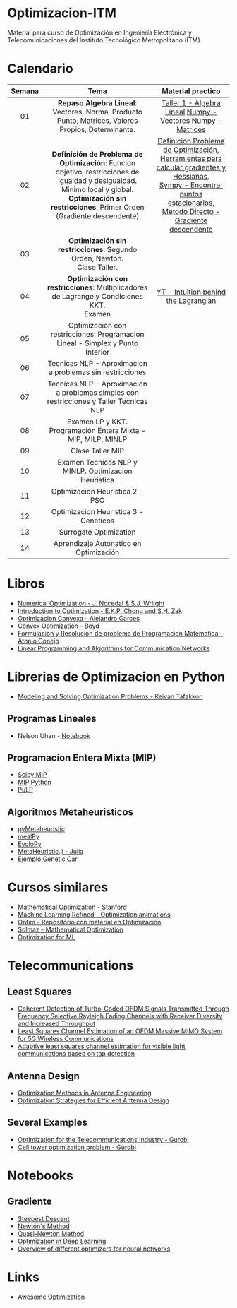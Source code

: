 # Optimizacion-ITM
Material para curso de Optimización en Ingeniería Electrónica y Telecomunicaciones del Instituto Tecnológico Metropolitano (ITM).

# Calendario
| Semana |                             Tema                              |                  Material practico |
| :-----------: | :--------------------------------------------------------------: |:----------------------------------------------------------------------------------------------------------------------------: | 
|      01       |  **Repaso Algebra Lineal**: Vectores, Norma, Producto Punto, Matrices, Valores Propios, Determinante.   |    [Taller 1 - Algebra Lineal](https://github.com/cgl-itm/Optimizacion-ITM/blob/main/Talleres/1_Taller_Algebra_Lineal.pdf) [Numpy - Vectores](https://github.com/cgl-itm/Optimizacion-ITM/blob/main/notebooks/00_Matrices_Numpy.ipynb) [Numpy - Matrices](https://github.com/cgl-itm/Optimizacion-ITM/blob/main/notebooks/00_Vectores_Numpy.ipynb)         | 
|      02       |  **Definición de Problema de Optimización**: Funcion objetivo, restricciones de igualdad y desigualdad. Minimo local y global. <br> **Optimización sin restricciones**: Primer Orden (Gradiente descendente)    | [Definicion Problema de Optimización](https://github.com/cgl-itm/Optimizacion-ITM/blob/main/notebooks/01_FomulacionMatematica.ipynb), <br> [Herramientas para calcular gradientes y Hessianas](https://github.com/cgl-itm/Optimizacion-ITM/blob/main/notebooks/02_Graficas_Calculos.ipynb),<br> [Sympy - Encontrar puntos estacionarios](https://github.com/cgl-itm/Optimizacion-ITM/blob/main/notebooks/03_SymPy_GradienteHessiana.ipynb), <br> [Metodo Directo - Gradiente descendente](https://github.com/cgl-itm/Optimizacion-ITM/blob/main/notebooks/04_MetodosDirectos_Gradientes.ipynb) |
|      03       |  **Optimización sin restricciones**: Segundo Orden, Newton. <br> Clase Taller. |      | 
|      04       |  **Optimización con restricciones**: Multiplicadores de Lagrange y Condiciones KKT. <br> Examen   |  [YT - Intuition behind the Lagrangian](https://www.youtube.com/watch?v=GR4ff0dTLTw)    | 
|      05       |  Optimización con restricciones: Programacion Lineal - Simplex  y Punto Interior|      | 
|      06       |  Tecnicas NLP - Aproximacion a problemas sin restricciones  |      | 
|      07       |  Tecnicas NLP - Aproximacion a problemas simples con restricciones y Taller Tecnicas NLP |      | 
|      08       |  Examen LP y KKT. Programación Entera Mixta - MIP, MILP, MINLP  |      | 
|      09       | Clase Taller  MIP  |      | 
|      10       |  Examen Tecnicas NLP y MINLP. Optimizacion Heuristica  |      | 
|      11       |  Optimizacion Heuristica 2 - PSO |      | 
|      12       |  Optimizacion Heuristica 3 - Geneticos |      | 
|      13       |  Surrogate Optimization |      | 
|      14       |  Aprendizaje Autonatico en Optimización |      | 

# Libros
* [Numerical Optimization - J. Nocedal & S.J. Writght](https://link.springer.com/content/pdf/10.1007/978-0-387-40065-5.pdf)
* [Introduction to Optimization - E.K.P. Chong and S.H. Zak](https://github.com/benjamincrom/optimization/blob/master/An%20Introduction%20to%20Optimization-%20E.%20Chong%2C%20S.%20Zak.pdf)
* [Optimizacion Convexa - Alejandro Garces](https://repositorio.utp.edu.co/bitstreams/4c8af0a3-0988-450c-9618-0bb9d8a04a27/download)
* [Convex Optimization - Boyd](https://web.stanford.edu/~boyd/cvxbook/)
* [Formulacion y Resolucion de problema de Programacion Matematica - Atonio Conejo](https://eco.mdp.edu.ar/cendocu/repositorio/00216.pdf)
* [Linear Programming and Algorithms for Communication Networks](http://ndl.ethernet.edu.et/bitstream/123456789/33961/1/5.pdf.pdf)

# Librerias de Optimizacion en Python
* [Modeling and Solving Optimization Problems - Keivan Tafakkori](https://www.supplychaindataanalytics.com/modeling-and-solving-optimization-problems-in-python/)

## Programas Lineales
* Nelson Uhan - [Notebook](https://github.com/nelsonuhan/simplex)

## Programacion Entera Mixta (MIP)
* [Scipy MIP](https://docs.scipy.org/doc/scipy/reference/generated/scipy.optimize.milp.html)
* [MIP Python](https://python-mip.readthedocs.io/en/latest/examples.html)
* [PuLP](https://coin-or.github.io/pulp/CaseStudies/index.html)

## Algoritmos Metaheuristicos
* [pyMetaheuristic](https://github.com/Valdecy/pyMetaheuristic)
* [mealPy](https://github.com/thieu1995/mealpy)
* [EvoloPy](https://github.com/7ossam81/EvoloPy)
* [MetaHeuristic.jl - Julia](https://github.com/jmejia8/Metaheuristics.jl)
* [Ejemplo Genetic Car](https://rednuht.org/genetic_cars_2/)
  
# Cursos similares
* [Mathematical Optimization - Stanford](https://web.stanford.edu/group/sisl/k12/optimization/#!index.md) 
* [Machine Learning Refined - Optimization animations](https://github.com/jermwatt/machine_learning_refined) 
* [Optim - Repositorio con material en Optimizacion](https://github.com/MerkulovDaniil/optim/tree/master)
* [Solmaz - Mathematical Optimization](https://solmaz.eng.uci.edu/Teaching/mae206.html)
* [Optimization for ML](https://www.lamsade.dauphine.fr/%7Ecroyer/teachOID.html)

# Telecommunications
## Least Squares 
* [Coherent Detection of Turbo-Coded OFDM Signals Transmitted Through Frequency Selective Rayleigh Fading Channels with Receiver Diversity and Increased Throughput](https://link.springer.com/article/10.1007/s11277-015-2303-8)
* [Least Squares Channel Estimation of an OFDM Massive MIMO System for 5G Wireless Communications](https://link.springer.com/chapter/10.1007/978-3-030-21009-0_43)
* [Adaptive least squares channel estimation for visible light communications based on tap detection](https://www.sciencedirect.com/science/article/pii/S0030401820302534)
  
## Antenna Design
* [Optimization Methods in Antenna Engineering
](https://link.springer.com/referenceworkentry/10.1007/978-981-4560-44-3_15)
* [Optimization Strategies for Efficient Antenna Design](https://link.springer.com/chapter/10.1007/978-3-030-51260-6_18)

## Several Examples
* [Optimization for the Telecommunications Industry -  Gurobi](https://www.gurobi.com/industry/optimization-for-the-telecommunications-industry/) <br>
* [Cell tower optimization problem - Gurobi](https://www.gurobi.com/jupyter_models/cell-tower-coverage-problem/)

# Notebooks
## Gradiente
* [Steepest Descent](https://github.com/mkozturk/notebooks/blob/master/Rosenbrock%2C%20steepest%20descent.ipynb)
* [Newton's Method](https://github.com/mkozturk/notebooks/blob/master/Rosenbrock%2C%20Newton's%20method.ipynb) 
* [Quasi-Newton Method](https://github.com/mkozturk/notebooks/blob/master/Rosenbrock%2C%20quasi-Newton%20methods.ipynb) 
* [Optimization in Deep Learning](https://artemoppermann.com/optimization-in-deep-learning-adagrad-rmsprop-adam/)
* [Overview of different optimizers for neural networks](https://medium.datadriveninvestor.com/overview-of-different-optimizers-for-neural-networks-e0ed119440c3)
# Links
* [Awesome Optimization](https://github.com/ebrahimpichka/awesome-optimization?tab=readme-ov-file#video-lectures-and-courses)
